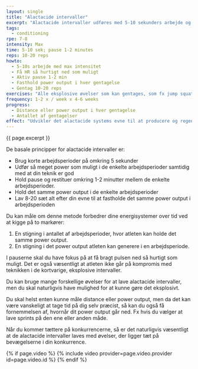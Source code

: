 ```yaml
---
layout: single
title: "Alactacide intervaller"
excerpt: "Alactacide intervaller udføres med 5-10 sekunders arbejde og 1-2 minutters pause med fx 10-20 reps. Vi træner den eksplosive power af det alactacide system samtidig med, at evnen til at restitutere mellem de enkelte intervaller med det aerobe system forbedres."
tags:
  - conditioning
rpe: 7-8
intensity: Max
time: 5-10 sek; pause 1-2 minutes
reps: 10-20 reps
howto:
  - 5-10s arbejde med max intensitet
  - Få HR så hurtigt ned som muligt
  - Aktiv pause 1-2 min
  - Fasthold power output i hver gentagelse
  - Gentag 10-20 reps
exercises: "Alle eksplosive øvelser som kan gentages, som fx jump squats, sprint, hoppeøvelser og andre eksplosive øvelser, eksplosive push-ups, etc."
frequency: 1-2 x / week x 4-6 weeks
progress:
  - Distance eller power output i hver gentagelse
  - Antallet af gentagelser
effect: "Udvikler det alactacide systems evne til at producere og regenerere ATP ved at forøge antallet af ATP-producerende enzymer."
---
```


{{ page.excerpt }}

De basale principper for alactacide intervaller er:

- Brug korte arbejdsperioder på omkring 5 sekunder
- Udfør så meget power som muligt i de enkelte arbejdsperioder samtidig med at din teknik er god
- Hold pause og restituer omkring 1-2 minutter mellem de enkelte arbejdsperioder.
- Hold det samme power output i de enkelte arbejdsperioder
- Lav 8-20 sæt alt efter din evne til at fastholde det samme power output i arbejdsperioden

Du kan måle om denne metode forbedrer dine energisystemer over tid ved at kigge på to markører:

1. En stigning i antallet af arbejdsperioder, hvor atleten kan holde det samme power output.
2. En stigning i det power output atleten kan generere i en arbejdsperiode.

I pauserne skal du have fokus på at få bragt pulsen ned så hurtigt som muligt. Det er også væsentligt at atleten ikke går på kompromis med teknikken i de kortvarige, eksplosive intervaller.

Du kan bruge mange forskellige øvelser for at lave alactacide intervaller, men du skal naturligvis have mulighed for at kunne gøre det eksplosivt.

Du skal helst enten kunne måle distance eller power output, men da det kan være vanskeligt at tage tid på dig selv præcist, så kan du også få fornemmelsen af, hvornår dit power output går ned. Fx hvis du vælger at lave sprints på den ene eller anden måde.

Når du kommer tættere på konkurrencerne, så er det naturligvis væsentligt at de alactacide intervaller laves med øvelser, der ligger tæt på bevægelserne i din konkurrence.

{% if page.video %}
  {% include video provider=page.video.provider id=page.video.id %}
{% endif %}
